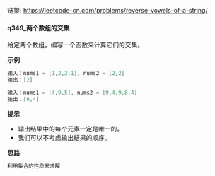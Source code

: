 链接:  https://leetcode-cn.com/problems/reverse-vowels-of-a-string/

#### q349_两个数组的交集

给定两个数组，编写一个函数来计算它们的交集。

**示例**

```java
输入：nums1 = [1,2,2,1], nums2 = [2,2]
输出：[2]

输入：nums1 = [4,9,5], nums2 = [9,4,9,8,4]
输出：[9,4]
```

**提示**

- 输出结果中的每个元素一定是唯一的。
- 我们可以不考虑输出结果的顺序。

**思路**:

```java
利用集合的性质来求解
```